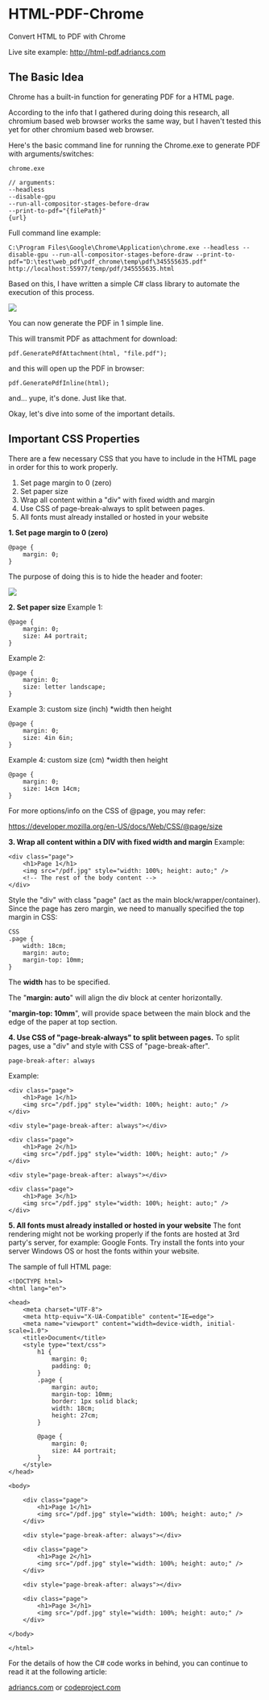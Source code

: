 # HTML-PDF-Chrome
Convert HTML to PDF with Chrome

Live site example: http://html-pdf.adriancs.com

## The Basic Idea

Chrome has a built-in function for generating PDF for a HTML page.

According to the info that I gathered during doing this research, all chromium based web browser works the same way, but I haven't tested this yet for other chromium based web browser.

Here's the basic command line for running the Chrome.exe to generate PDF with arguments/switches:

```
chrome.exe

// arguments:
--headless
--disable-gpu
--run-all-compositor-stages-before-draw
--print-to-pdf="{filePath}"
{url}
```
Full command line example:

```
C:\Program Files\Google\Chrome\Application\chrome.exe --headless --disable-gpu --run-all-compositor-stages-before-draw --print-to-pdf="D:\test\web_pdf\pdf_chrome\temp\pdf\345555635.pdf" http://localhost:55977/temp/pdf/345555635.html
```
Based on this, I have written a simple C# class library to automate the execution of this process.

![](https://www.codeproject.com/KB/Articles/5347275/01-r-700.png)

You can now generate the PDF in 1 simple line.

This will transmit PDF as attachment for download:
```
pdf.GeneratePdfAttachment(html, "file.pdf");
```
and this will open up the PDF in browser:
```
pdf.GeneratePdfInline(html);
```
and... yupe, it's done. Just like that.

Okay, let's dive into some of the important details.

## Important CSS Properties
There are a few necessary CSS that you have to include in the HTML page in order for this to work properly.

1. Set page margin to 0 (zero)
2. Set paper size
3. Wrap all content within a "div" with fixed width and margin
4. Use CSS of page-break-always to split between pages.
5. All fonts must already installed or hosted in your website

**1. Set page margin to 0 (zero)**
```
@page {
    margin: 0;
}
```
The purpose of doing this is to hide the header and footer:

![](https://www.codeproject.com/KB/Articles/5347275/03.png)

**2. Set paper size**
Example 1:
```
@page {
    margin: 0;
    size: A4 portrait;
}
```
Example 2:
```
@page {
    margin: 0;
    size: letter landscape;
}
```
Example 3: custom size (inch) *width then height
```
@page {
    margin: 0;
    size: 4in 6in;
}
```
Example 4: custom size (cm) *width then height
```
@page {
    margin: 0;
    size: 14cm 14cm;
}
```
For more options/info on the CSS of @page, you may refer:

https://developer.mozilla.org/en-US/docs/Web/CSS/@page/size

**3. Wrap all content within a DIV with fixed width and margin**
Example:
```
<div class="page">
    <h1>Page 1</h1>
    <img src="/pdf.jpg" style="width: 100%; height: auto;" />
    <!-- The rest of the body content -->
</div>
```
Style the "div" with class "page" (act as the main block/wrapper/container). Since the page has zero margin, we need to manually specified the top margin in CSS:
```
CSS
.page {
    width: 18cm;
    margin: auto;
    margin-top: 10mm;
}
```
The **width** has to be specified.

The "**margin: auto**" will align the div block at center horizontally.

"**margin-top: 10mm**", will provide space between the main block and the edge of the paper at top section.

**4. Use CSS of "page-break-always" to split between pages.**
To split pages, use a "div" and style with CSS of "page-break-after".
```
page-break-after: always
```
Example:
```
<div class="page">
    <h1>Page 1</h1>
    <img src="/pdf.jpg" style="width: 100%; height: auto;" />
</div>

<div style="page-break-after: always"></div>

<div class="page">
    <h1>Page 2</h1>
    <img src="/pdf.jpg" style="width: 100%; height: auto;" />
</div>

<div style="page-break-after: always"></div>

<div class="page">
    <h1>Page 3</h1>
    <img src="/pdf.jpg" style="width: 100%; height: auto;" />
</div>
```
**5. All fonts must already installed or hosted in your website**
The font rendering might not be working properly if the fonts are hosted at 3rd party's server, for example: Google Fonts. Try install the fonts into your server Windows OS or host the fonts within your website.

The sample of full HTML page:
``` 
<!DOCTYPE html>
<html lang="en">

<head>
    <meta charset="UTF-8">
    <meta http-equiv="X-UA-Compatible" content="IE=edge">
    <meta name="viewport" content="width=device-width, initial-scale=1.0">
    <title>Document</title>
    <style type="text/css">
        h1 {
            margin: 0;
            padding: 0;
        }
        .page {
            margin: auto;
            margin-top: 10mm;
            border: 1px solid black;
            width: 18cm;
            height: 27cm;
        }

        @page {
            margin: 0;
            size: A4 portrait;
        }
    </style>
</head>

<body>

    <div class="page">
        <h1>Page 1</h1>
        <img src="/pdf.jpg" style="width: 100%; height: auto;" />
    </div>

    <div style="page-break-after: always"></div>

    <div class="page">
        <h1>Page 2</h1>
        <img src="/pdf.jpg" style="width: 100%; height: auto;" />
    </div>

    <div style="page-break-after: always"></div>

    <div class="page">
        <h1>Page 3</h1>
        <img src="/pdf.jpg" style="width: 100%; height: auto;" />
    </div>

</body>

</html>
```
For the details of how the C# code works in behind, you can continue to read it at the following article:

[adriancs.com](https://adriancs.com/aspnet-webforms/433/convert-html-to-pdf-with-chrome-in-asp-net-webforms/) or
[codeproject.com](https://www.codeproject.com/Articles/5347275/Convert-HTML-to-PDF-with-Chrome-in-ASP-NET-WebForm)
